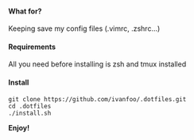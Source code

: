 #### What for?

Keeping save my config files (.vimrc, .zshrc...)

#### Requirements

All you need before installing is zsh and tmux installed

#### Install

```	
git clone https://github.com/ivanfoo/.dotfiles.git
cd .dotfiles
./install.sh
```

**Enjoy!**

